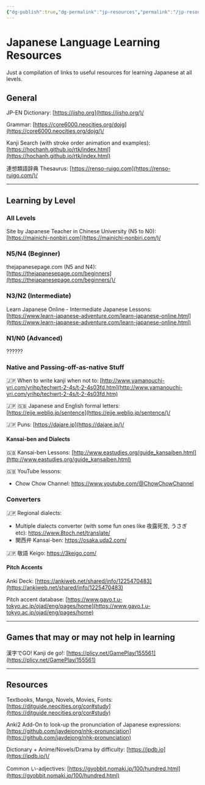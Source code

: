 ```yaml
---
{"dg-publish":true,"dg-permalink":"jp-resources","permalink":"/jp-resources/","tags":["japanese","learningresources","language"],"dgShowBacklinks":"false","dgShowLocalGraph":"false","dgShowInlineTitle":"false","dgShowFileTree":"false","dgEnableSearch":"false","noteIcon":""}
---
```


# Japanese Language Learning Resources
Just a compilation of links to useful resources for learning Japanese at all levels.
## General
JP-EN Dictionary: [https://jisho.org](https://jisho.org/)/

Grammar: [https://core6000.neocities.org/dojg](https://core6000.neocities.org/dojg/)/

Kanji Search (with stroke order animation and examples): [https://hochanh.github.io/rtk/index.html](https://hochanh.github.io/rtk/index.html)

連想類語辞典 Thesaurus: [https://renso-ruigo.com](https://renso-ruigo.com/)/

---
## Learning by Level
### All Levels
Site by Japanese Teacher in Chinese University (N5 to N0): [https://mainichi-nonbiri.com](https://mainichi-nonbiri.com/)/

### N5/N4 (Beginner)
thejapanesepage.com (N5 and N4): [https://thejapanesepage.com/beginners](https://thejapanesepage.com/beginners/)/

### N3/N2 (Intermediate)
Learn Japanese Online - Intermediate Japanese Lessons: [https://www.learn-japanese-adventure.com/learn-japanese-online.html](https://www.learn-japanese-adventure.com/learn-japanese-online.html)

### N1/N0 (Advanced)
??????

### Native and Passing-off-as-native Stuff
🇯‍🇵 When to write kanji when not to: [http://www.yamanouchi-yri.com/yrihp/techwrt-2-4s/t-2-4s03fd.htm](http://www.yamanouchi-yri.com/yrihp/techwrt-2-4s/t-2-4s03fd.htm)

🇯‍🇵 🇬‍🇧 Japanese and English formal letters: [https://ejje.weblio.jp/sentence](https://ejje.weblio.jp/sentence/)/

🇯‍🇵 Puns: [https://dajare.jp](https://dajare.jp/)/

#### Kansai-ben and Dialects
🇬‍🇧 Kansai-ben Lessons: [http://www.eastudies.org/guide_kansaiben.html](http://www.eastudies.org/guide_kansaiben.html)

🇬‍🇧 YouTube lessons:
- Chow Chow Channel: https://www.youtube.com/@ChowChowChannel

### Converters
🇯‍🇵 Regional dialects:
- Multiple dialects converter (with some fun ones like 夜露死苦, うさぎ etc): https://www.8toch.net/translate/
- 関西弁 Kansai-ben: https://osaka.uda2.com/

🇯‍🇵 敬語 Keigo: https://3keigo.com/

#### Pitch Accents
Anki Deck: [https://ankiweb.net/shared/info/1225470483](https://ankiweb.net/shared/info/1225470483)

Pitch accent database: [https://www.gavo.t.u-tokyo.ac.jp/ojad/eng/pages/home](https://www.gavo.t.u-tokyo.ac.jp/ojad/eng/pages/home)

---
## Games that may or may not help in learning
漢字でGO! Kanji de go!: [https://plicy.net/GamePlay/155561](https://plicy.net/GamePlay/155561)

---
## Resources
Textbooks, Manga, Novels, Movies, Fonts: [https://djtguide.neocities.org/cor#study](https://djtguide.neocities.org/cor#study)

Anki2 Add-On to look-up the pronunciation of Japanese expressions: [https://github.com/javdejong/nhk-pronunciation](https://github.com/javdejong/nhk-pronunciation)

Dictionary + Anime/Novels/Drama by difficulty: [https://jpdb.io](https://jpdb.io/)/

Common い-adjectives: [https://gyobbit.nomaki.jp/100/hundred.html](https://gyobbit.nomaki.jp/100/hundred.html)



